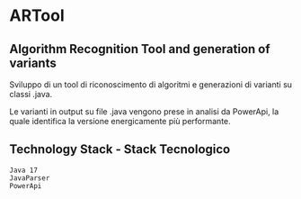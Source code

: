 # ARTool

## Algorithm Recognition Tool and generation of variants

Sviluppo di un tool di riconoscimento di algoritmi e generazioni di varianti su classi .java.

Le varianti in output su file .java vengono prese in analisi da PowerApi, la quale identifica la versione energicamente
più performante.

## Technology Stack - Stack Tecnologico

    Java 17
    JavaParser
    PowerApi
